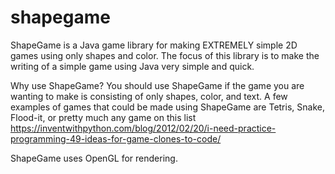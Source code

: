 # shapegame

ShapeGame is a Java game library for making EXTREMELY simple 2D games using only shapes and color.
The focus of this library is to make the writing of a simple game using Java very simple and quick. 



Why use ShapeGame? You should use ShapeGame if the game you are wanting to make is consisting of only shapes, color, and text.
A few examples of games that could be made using ShapeGame are Tetris, Snake, Flood-it, or pretty much any game on this list
https://inventwithpython.com/blog/2012/02/20/i-need-practice-programming-49-ideas-for-game-clones-to-code/


ShapeGame uses OpenGL for rendering.
